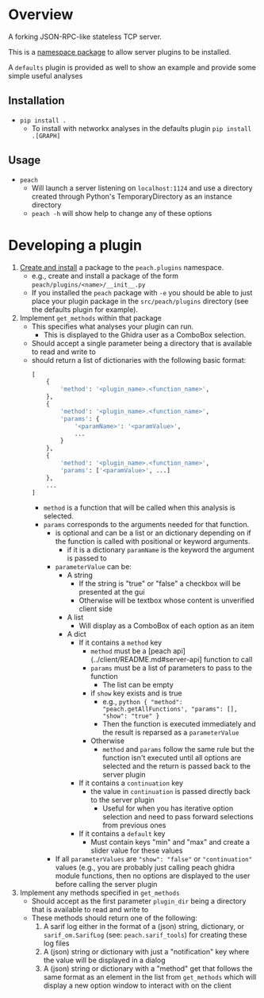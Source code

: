 # Overview
A forking JSON-RPC-like stateless TCP server.

This is a [namespace package](https://packaging.python.org/en/latest/guides/creating-and-discovering-plugins/#using-namespace-packages) to allow server plugins to be installed.

A `defaults` plugin is provided as well to show an example and provide some simple useful analyses

## Installation
- `pip install .`
    - To install with networkx analyses in the defaults plugin `pip install .[GRAPH]`

## Usage
- `peach`
    - Will launch a server listening on `localhost:1124` and use a directory created through Python's TemporaryDirectory as an instance directory
    - `peach -h` will show help to change any of these options

# Developing a plugin
1. [Create and install](https://packaging.python.org/en/latest/guides/packaging-namespace-packages/) a package to the `peach.plugins` namespace.
    - e.g., create and install a package of the form `peach/plugins/<name>/__init__.py`
    - If you installed the `peach` package with `-e` you should be able to just place your plugin package in the `src/peach/plugins` directory (see the defaults plugin for example).
2. Implement `get_methods` within that package
    - This specifies what analyses your plugin can run.
        - This is displayed to the Ghidra user as a ComboBox selection.
    - Should accept a single parameter being a directory that is available to read and write to
    - should return a list of dictionaries with the following basic format:
        ``` python
        [
            {
                'method': '<plugin_name>.<function_name>',
            },
            {
                'method': '<plugin_name>.<function_name>',
                'params': {
                    '<paramName>': '<paramValue>',
                    ...
                }
            },
            {
                'method': '<plugin_name>.<function_name>',
                'params': ['<paramValue>', ...]
            },
            ...
        ]
        ```
        - `method` is a function that will be called when this analysis is selected.
        - `params` corresponds to the arguments needed for that function.
            - is optional and can be a list or an dictionary depending on if the function is called with positional or keyword arguments.
               - if it is a dictionary `paramName` is the keyword the argument is passed to 
            - `parameterValue` can be:
                - A string
                    - If the string is "true" or "false" a checkbox will be presented at the gui
                    - Otherwise will be textbox whose content is unverified client side
                - A list
                    - Will display as a ComboBox of each option as an item
                - A dict
                    - If it contains a `method` key
                        - `method` must be a [peach api](../client/README.md#server-api] function to call
                        - `params` must be a list of parameters to pass to the function
                            - The list can be empty
                        - if `show` key exists and is true
                            * e.g., ``` python
                                    {
                                        "method": "peach.getAllFunctions',
                                        "params": [],
                                        "show": "true"
                                    }
                                    ```
                            * Then the function is executed immediately and the result is reparsed as a `parameterValue` 
                        - Otherwise
                            * `method` and `params` follow the same rule but the function isn't executed until all options are selected and the return is passed back to the server plugin
                    - If it contains a `continuation` key
                        - the value in `continuation` is passed directly back to the server plugin
                            * Useful for when you has iterative option selection and need to pass forward selections from previous ones
                    - If it contains a `default` key
                        - Must contain keys "min" and "max" and create a slider value for these values
            - If all `parameterValues` are `"show": "false"` or `"continuation"` values (e.g., you are probably just calling peach ghidra module functions, then no options are displayed to the user before calling the server plugin
3. Implement any methods specified in `get_methods`
    - Should accept as the first parameter `plugin_dir` being a directory that is available to read and write to
    - These methods should return one of the following:
        1. A sarif log either in the format of a (json) string, dictionary, or `sarif_om.SarifLog` (see: `peach.sarif_tools`) for creating these log files
        2. A (json) string or dictionary with just a "notification" key where the value will be displayed in a dialog
        3. A (json) string or dictionary with a "method" get that follows the same format as an element in the list from `get_methods` which will display a new option window to interact with on the client
